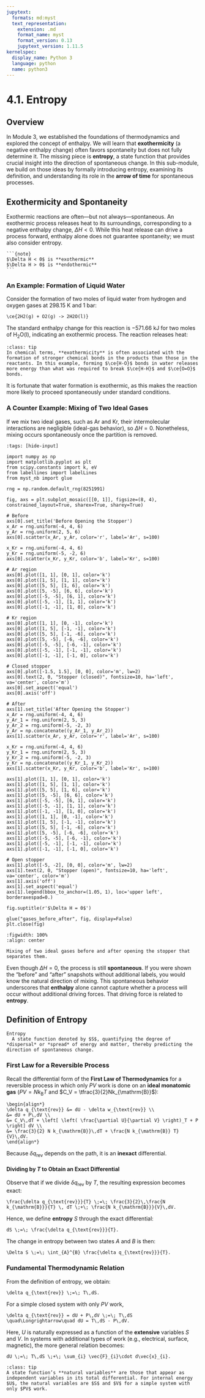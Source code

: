 ```yaml
---
jupytext:
  formats: md:myst
  text_representation:
    extension: .md
    format_name: myst
    format_version: 0.13
    jupytext_version: 1.11.5
kernelspec:
  display_name: Python 3
  language: python
  name: python3
---
```


# 4.1. Entropy

## Overview

In Module 3, we established the foundations of thermodynamics and explored the concept of enthalpy. We will learn that **exothermicity** (a negative enthalpy change) often favors spontaneity but does not fully determine it. The missing piece is **entropy**, a state function that provides crucial insight into the direction of spontaneous change. In this sub-module, we build on those ideas by formally introducing entropy, examining its definition, and understanding its role in the **arrow of time** for spontaneous processes.

## Exothermicity and Spontaneity

Exothermic reactions are often—but not always—spontaneous. An exothermic process releases heat to its surroundings, corresponding to a negative enthalpy change, $\Delta H < 0$. While this heat release can drive a process forward, enthalpy alone does not guarantee spontaneity; we must also consider entropy.

````{margin}
```{note}
$\Delta H < 0$ is **exothermic**  
$\Delta H > 0$ is **endothermic**
```
````

### An Example: Formation of Liquid Water

Consider the formation of two moles of liquid water from hydrogen and oxygen gases at 298.15 K and 1 bar:

```{math}
\ce{2H2(g) + O2(g) -> 2H2O(l)}
```

The standard enthalpy change for this reaction is $-571.66$ kJ for two moles of H$_2$O(l), indicating an exothermic process. The reaction releases heat:

```{admonition} Exothermicity in Chemical Terms
:class: tip
In chemical terms, **exothermicity** is often associated with the formation of stronger chemical bonds in the products than those in the reactants. In this example, forming $\ce{H-O}$ bonds in water releases more energy than what was required to break $\ce{H-H}$ and $\ce{O=O}$ bonds.
```

It is fortunate that water formation is exothermic, as this makes the reaction more likely to proceed spontaneously under standard conditions.

### A Counter Example: Mixing of Two Ideal Gases

If we mix two ideal gases, such as Ar and Kr, their intermolecular interactions are negligible (ideal-gas behavior), so $\Delta H = 0$. Nonetheless, mixing occurs spontaneously once the partition is removed.

```{code-cell} ipython3
:tags: [hide-input]

import numpy as np
import matplotlib.pyplot as plt
from scipy.constants import k, eV
from labellines import labelLines
from myst_nb import glue

rng = np.random.default_rng(8251991)

fig, axs = plt.subplot_mosaic([[0, 1]], figsize=(8, 4), constrained_layout=True, sharex=True, sharey=True)

# Before
axs[0].set_title('Before Opening the Stopper')
x_Ar = rng.uniform(-4, 4, 6)
y_Ar = rng.uniform(2, 5, 6)
axs[0].scatter(x_Ar, y_Ar, color='r', label='Ar', s=100)

x_Kr = rng.uniform(-4, 4, 6)
y_Kr = rng.uniform(-5, -2, 6)
axs[0].scatter(x_Kr, y_Kr, color='b', label='Kr', s=100)

# Ar region
axs[0].plot([1, 1], [0, 1], color='k')
axs[0].plot([1, 5], [1, 1], color='k')
axs[0].plot([5, 5], [1, 6], color='k')
axs[0].plot([5, -5], [6, 6], color='k')
axs[0].plot([-5, -5], [6, 1], color='k')
axs[0].plot([-5, -1], [1, 1], color='k')
axs[0].plot([-1, -1], [1, 0], color='k')

# Kr region
axs[0].plot([1, 1], [0, -1], color='k')
axs[0].plot([1, 5], [-1, -1], color='k')
axs[0].plot([5, 5], [-1, -6], color='k')
axs[0].plot([5, -5], [-6, -6], color='k')
axs[0].plot([-5, -5], [-6, -1], color='k')
axs[0].plot([-5, -1], [-1, -1], color='k')
axs[0].plot([-1, -1], [-1, 0], color='k')

# Closed stopper
axs[0].plot([-1.5, 1.5], [0, 0], color='m', lw=2)
axs[0].text(2, 0, "Stopper (closed)", fontsize=10, ha='left', va='center', color='m')
axs[0].set_aspect('equal')
axs[0].axis('off')

# After
axs[1].set_title('After Opening the Stopper')
x_Ar = rng.uniform(-4, 4, 6)
y_Ar_1 = rng.uniform(2, 5, 3)
y_Ar_2 = rng.uniform(-5, -2, 3)
y_Ar = np.concatenate((y_Ar_1, y_Ar_2))
axs[1].scatter(x_Ar, y_Ar, color='r', label='Ar', s=100)

x_Kr = rng.uniform(-4, 4, 6)
y_Kr_1 = rng.uniform(2, 5, 3)
y_Kr_2 = rng.uniform(-5, -2, 3)
y_Kr = np.concatenate((y_Kr_1, y_Kr_2))
axs[1].scatter(x_Kr, y_Kr, color='b', label='Kr', s=100)

axs[1].plot([1, 1], [0, 1], color='k')
axs[1].plot([1, 5], [1, 1], color='k')
axs[1].plot([5, 5], [1, 6], color='k')
axs[1].plot([5, -5], [6, 6], color='k')
axs[1].plot([-5, -5], [6, 1], color='k')
axs[1].plot([-5, -1], [1, 1], color='k')
axs[1].plot([-1, -1], [1, 0], color='k')
axs[1].plot([1, 1], [0, -1], color='k')
axs[1].plot([1, 5], [-1, -1], color='k')
axs[1].plot([5, 5], [-1, -6], color='k')
axs[1].plot([5, -5], [-6, -6], color='k')
axs[1].plot([-5, -5], [-6, -1], color='k')
axs[1].plot([-5, -1], [-1, -1], color='k')
axs[1].plot([-1, -1], [-1, 0], color='k')

# Open stopper
axs[1].plot([-5, -2], [0, 0], color='m', lw=2)
axs[1].text(2, 0, "Stopper (open)", fontsize=10, ha='left', va='center', color='m')
axs[1].axis('off')
axs[1].set_aspect('equal')
axs[1].legend(bbox_to_anchor=(1.05, 1), loc='upper left', borderaxespad=0.)

fig.suptitle(r'$\Delta H = 0$')

glue("gases_before_after", fig, display=False)
plt.close(fig)
```

```{glue:figure} gases_before_after
:figwidth: 100%
:align: center

Mixing of two ideal gases before and after opening the stopper that separates them.
```

Even though $\Delta H = 0$, the process is still **spontaneous**. If you were shown the “before” and “after” snapshots without additional labels, you would know the natural direction of mixing. This spontaneous behavior underscores that **enthalpy** alone cannot capture whether a process will occur without additional driving forces. That driving force is related to **entropy**.

## Definition of Entropy

```{glossary}
Entropy
  A state function denoted by $S$, quantifying the degree of *dispersal* or *spread* of energy and matter, thereby predicting the direction of spontaneous change.
```

### First Law for a Reversible Process

Recall the differential form of the **First Law of Thermodynamics** for a reversible process in which only $PV$ work is done on an **ideal monatomic gas** ($PV = Nk_{\mathrm{B}}T$ and $C_V = \tfrac{3}{2}Nk_{\mathrm{B}}$):

```{math}
\begin{align*}
\delta q_{\text{rev}} &= dU - \delta w_{\text{rev}} \\
&= dU + P\,dV \\
&= C_V\,dT + \left[ \left( \frac{\partial U}{\partial V} \right)_T + P \right] dV \\
&= \frac{3}{2} N k_{\mathrm{B}}\,dT + \frac{N k_{\mathrm{B}} T}{V}\,dV.
\end{align*}
```

Because $\delta q_{\text{rev}}$ depends on the path, it is an **inexact** differential.

#### Dividing by $T$ to Obtain an Exact Differential

Observe that if we divide $\delta q_{\mathrm{rev}}$ by $T$, the resulting expression becomes exact:

```{math}
\frac{\delta q_{\text{rev}}}{T} \;=\; \frac{3}{2}\,\frac{N k_{\mathrm{B}}}{T} \, dT \;+\; \frac{N k_{\mathrm{B}}}{V}\,dV.
```

Hence, we define **entropy** $S$ through the exact differential:

```{math}
dS \;=\; \frac{\delta q_{\text{rev}}}{T}.
```

The change in entropy between two states $A$ and $B$ is then:

```{math}
\Delta S \;=\; \int_{A}^{B} \frac{\delta q_{\text{rev}}}{T}.
```

### Fundamental Thermodynamic Relation

From the definition of entropy, we obtain:

```{math}
\delta q_{\text{rev}} \;=\; T\,dS.
```

For a simple closed system with only $PV$ work,

```{math}
\delta q_{\text{rev}} = dU + P\,dV \;=\; T\,dS \quad\Longrightarrow\quad dU = T\,dS - P\,dV.
```

Here, $U$ is naturally expressed as a function of the **extensive** variables $S$ and $V$. In systems with additional types of work (e.g., electrical, surface, magnetic), the more general relation becomes:

```{math}
dU \;=\; T\,dS \;+\; \sum_{i} \vec{F}_{i}\cdot d\vec{x}_{i}.
```

```{admonition} Natural Variables
:class: tip
A state function’s **natural variables** are those that appear as independent variables in its total differential. For internal energy $U$, the natural variables are $S$ and $V$ for a simple system with only $PV$ work.
```
